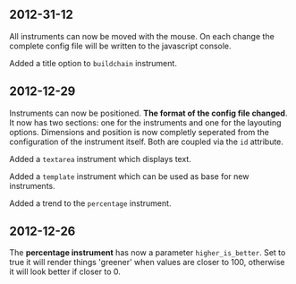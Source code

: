 ## 2012-31-12

All instruments can now be moved with the mouse. On each change the complete config file will be written to the javascript console.

Added a title option to `buildchain` instrument.

## 2012-12-29

Instruments can now be positioned. **The format of the config file changed**. It now has two sections: one for the instruments and one for the layouting options. Dimensions and position is now completly seperated from the configuration of the instrument itself. Both are coupled via the `id` attribute.

Added a `textarea` instrument which displays text.

Added a `template` instrument which can be used as base for new instruments.

Added a trend to the `percentage` instrument.

## 2012-12-26

The **percentage instrument** has now a parameter `higher_is_better`. Set to true it will render things 'greener' when values are closer to 100, otherwise it will look better if closer to 0.



